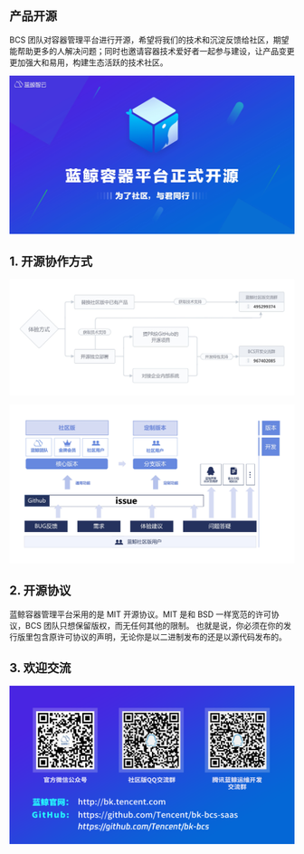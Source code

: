 ## 产品开源

BCS 团队对容器管理平台进行开源，希望将我们的技术和沉淀反馈给社区，期望能帮助更多的人解决问题；同时也邀请容器技术爱好者一起参与建设，让产品变更更加强大和易用，构建生态活跃的技术社区。

![](media/15675818335780.jpg)


## 1. 开源协作方式

![](media/15675821906996.jpg)


![](media/15675821980466.jpg)

## 2. 开源协议
蓝鲸容器管理平台采用的是 MIT 开源协议。MIT 是和 BSD 一样宽范的许可协议，BCS 团队只想保留版权，而无任何其他的限制。 也就是说，你必须在你的发行版里包含原许可协议的声明，无论你是以二进制发布的还是以源代码发布的。


## 3. 欢迎交流

![开源二维码](media/%E5%BC%80%E6%BA%90%E4%BA%8C%E7%BB%B4%E7%A0%81.png)
